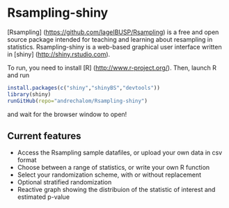 # Rsampling-shiny

[Rsampling] (https://github.com/lageIBUSP/Rsampling) is a free and open source package intended for 
teaching and learning about resampling in statistics. Rsampling-shiny is a web-based graphical user interface
written in [shiny] (http://shiny.rstudio.com).

To run, you need to install [R] (http://www.r-project.org/). Then, launch R and run
```R
install.packages(c("shiny","shinyBS","devtools"))
library(shiny)
runGitHub(repo="andrechalom/Rsampling-shiny")
``` 
and wait for the browser window to open!

## Current features
* Access the Rsampling sample datafiles, or upload your own data in csv format
* Choose between a range of statistics, or write your own R function
* Select your randomization scheme, with or without replacement
* Optional stratified randomization
* Reactive graph showing the distribuion of the statistic of interest and estimated p-value
